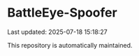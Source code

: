 # BattleEye-Spoofer

Last updated: 2025-07-18 15:18:27

This repository is automatically maintained.
